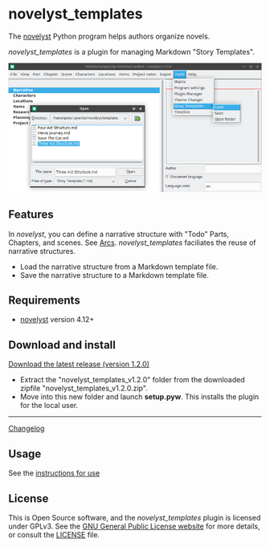 # novelyst_templates

The [novelyst](https://peter88213.github.io/novelyst/) Python program helps authors organize novels.

*novelyst_templates* is a plugin for managing Markdown "Story Templates".

![Screenshot](Screenshots/screen01.png)

## Features

In *novelyst*, you can define a narrative structure with "Todo" Parts, Chapters, and scenes. See [Arcs](https://peter88213.github.io/novelyst/help/arcs). *novelyst_templates* faciliates the reuse of narrative structures.

- Load the narrative structure from a Markdown template file. 
- Save the narrative structure to a Markdown template file. 


## Requirements

- [novelyst](https://peter88213.github.io/novelyst/) version 4.12+

## Download and install

[Download the latest release (version 1.2.0)](https://github.com/peter88213/novelyst_templates/raw/main/dist/novelyst_templates_v1.2.0.zip)

- Extract the "novelyst_templates_v1.2.0" folder from the downloaded zipfile "novelyst_templates_v1.2.0.zip".
- Move into this new folder and launch **setup.pyw**. This installs the plugin for the local user.

---

[Changelog](changelog)

## Usage

See the [instructions for use](usage)

## License

This is Open Source software, and the *novelyst_templates* plugin is licensed under GPLv3. See the
[GNU General Public License website](https://www.gnu.org/licenses/gpl-3.0.en.html) for more
details, or consult the [LICENSE](https://github.com/peter88213/novelyst_templates/blob/main/LICENSE) file.
